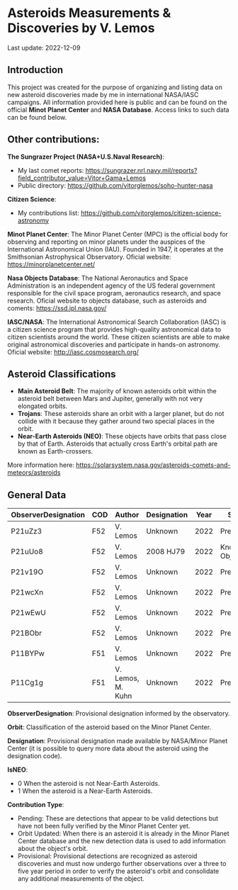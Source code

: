 # Asteroids Measurements & Discoveries by V. Lemos
Last update: 2022-12-09

## Introduction 
This project was created for the purpose of organizing and listing data on new asteroid discoveries made by me in international NASA/IASC campaigns. All information provided here is public and can be found on the official **Minot Planet Center** and **NASA Database**. Access links to such data can be found below.

## Other contributions:
**The Sungrazer Project (NASA+U.S.Naval Research)**: 
- My last comet reports: https://sungrazer.nrl.navy.mil/reports?field_contributor_value=Vitor+Gama+Lemos
- Public directory: https://github.com/vitorglemos/soho-hunter-nasa

**Citizen Science**: 
- My contributions list: https://github.com/vitorglemos/citizen-science-astronomy

**Minot Planet Center**: The Minor Planet Center (MPC) is the official body for observing and reporting on minor planets under the auspices of the International Astronomical Union (IAU). Founded in 1947, it operates at the Smithsonian Astrophysical Observatory. Oficial website: https://minorplanetcenter.net/ 

**Nasa Objects Database**: The National Aeronautics and Space Administration is an independent agency of the US federal government responsible for the civil space program, aeronautics research, and space research. Oficial website to objects database, such as asteroids and coments: https://ssd.jpl.nasa.gov/

**IASC/NASA**: The International Astronomical Search Collaboration (IASC) is a citizen science program that provides high-quality astronomical data to citizen scientists around the world. These citizen scientists are able to make original astronomical discoveries and participate in hands-on astronomy.  Oficial website: http://iasc.cosmosearch.org/

## Asteroid Classifications
- **Main Asteroid Belt**: The majority of known asteroids orbit within the asteroid belt between Mars and Jupiter, generally with not very elongated orbits. 
- **Trojans**: These asteroids share an orbit with a larger planet, but do not collide with it because they gather around two special places in the orbit.
- **Near-Earth Asteroids (NEO)**: These objects have orbits that pass close by that of Earth. Asteroids that actually cross Earth's orbital path are known as Earth-crossers.

More information here: https://solarsystem.nasa.gov/asteroids-comets-and-meteors/asteroids

## General Data

| ObserverDesignation | COD |Author | Designation | Year | Status | Campaign | CampaignMonth| Contribution | ObserverTelescope | Orbit | IsNEO | Link |
| ------------------- | ---| ------ | ---------------------| -----| -------| -------| ------------- | -------------- | --------- | ---------- | ---- | -- |
| P21uZz3 |F52| V. Lemos | Unknown | 2022 | Preliminary | IASC | August | Pending | Pan-STARRS 2 | Unknown | 0 | |
| P21uUo8 |F52| V. Lemos | 2008 HJ79 | 2022 | Known Object | IASC | August | Orbit Updated | Pan-STARRS 2 | Main Belt | 0 | https://ssd.jpl.nasa.gov/tools/sbdb_lookup.html#/?sstr=2008%20HJ79 |
| P21v19O |F52| V. Lemos | Unknown | 2022 | Preliminary | IASC | August | Pending | Pan-STARRS 2 | Unknown | 0 | |
| P21wcXn |F52| V. Lemos | Unknown | 2022 | Preliminary | IASC | September | Pending | Pan-STARRS 2 | Unknown | 0 | |
| P21wEwU |F52| V. Lemos | Unknown | 2022 | Preliminary | IASC | September | Pending | Pan-STARRS 2 | Unknown | 0 | |
| P21BObr	|F52| V. Lemos | Unknown | 2022 | Preliminary | IASC | November | Pending | Pan-STARRS 2 | Unknown | 0 | |
| P11BYPw	|F51| V. Lemos | Unknown | 2022 | Preliminary | IASC | November | Pending | Pan-STARRS 2 | Unknown | 0 | |
| P11Cg1g |F51| V. Lemos, M. Kuhn | Unknown | 2022 | Preliminary | IASC | November | Pending | Pan-STARRS 2 | Unknown | 0 | |

**ObserverDesignation**: Provisional designation informed by the observatory.

**Orbit**: Classification of the asteroid based on the Minor Planet Center. 

**Designation**: Provisional designation made available by NASA/Minor Planet Center (it is possible to query more data about the asteroid using the designation code).

**IsNEO**: 
- 0 When the asteroid is not Near-Earth Asteroids. 
- 1 When the asteroid is a Near-Earth Asteroids.

**Contribution Type**:
- Pending: These are detections that appear to be valid detections but have not been fully verified by the Minor Planet Center yet.
- Orbit Updated: When there is an asteroid it is already in the Minor Planet Center database and the new detection data is used to add information about the object's orbit.
- Provisional: Provisional detections are recognized as asteroid discoveries and must now undergo further observations over a three to five year period in order to verify the asteroid's orbit and consolidate any additional measurements of the object.
